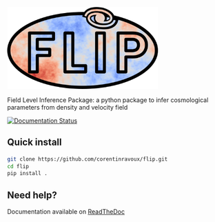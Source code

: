 <img src="docs/_static/flip_logo.webp" width=350>

Field Level Inference Package: a python package to infer cosmological parameters from density and velocity field

[![Documentation Status](https://readthedocs.org/projects/flip/badge/?version=latest)](https://flip.readthedocs.io/en/latest/?badge=latest)

## Quick install
```bash
git clone https://github.com/corentinravoux/flip.git
cd flip
pip install .
```

## Need help?
Documentation available on [ReadTheDoc](https://flip.readthedocs.io/) 
